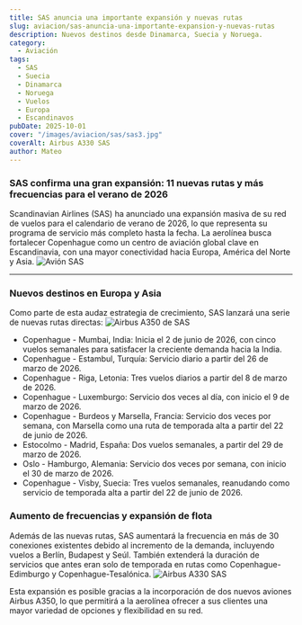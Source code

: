 ```yaml
---
title: SAS anuncia una importante expansión y nuevas rutas
slug: aviacion/sas-anuncia-una-importante-expansion-y-nuevas-rutas
description: Nuevos destinos desde Dinamarca, Suecia y Noruega.
category:
  - Aviación
tags:
  - SAS
  - Suecia
  - Dinamarca
  - Noruega
  - Vuelos
  - Europa
  - Escandinavos
pubDate: 2025-10-01
cover: "/images/aviacion/sas/sas3.jpg"
coverAlt: Airbus A330 SAS
author: Mateo
---
```


### SAS confirma una gran expansión: 11 nuevas rutas y más frecuencias para el verano de 2026

Scandinavian Airlines (SAS) ha anunciado una expansión masiva de su red de vuelos para el calendario de verano de 2026, lo que representa su programa de servicio más completo hasta la fecha. La aerolínea busca fortalecer Copenhague como un centro de aviación global clave en Escandinavia, con una mayor conectividad hacia Europa, América del Norte y Asia.
<img src="/images/aviacion/sas/sas1.webp" alt="Avión SAS">
***

### Nuevos destinos en Europa y Asia

Como parte de esta audaz estrategia de crecimiento, SAS lanzará una serie de nuevas rutas directas:
<img src="/images/aviacion/sas/sas2.webp" alt="Airbus A350 de SAS">

* Copenhague - Mumbai, India: Inicia el 2 de junio de 2026, con cinco vuelos semanales para satisfacer la creciente demanda hacia la India.
* Copenhague - Estambul, Turquía: Servicio diario a partir del 26 de marzo de 2026.
* Copenhague - Riga, Letonia: Tres vuelos diarios a partir del 8 de marzo de 2026.
* Copenhague - Luxemburgo: Servicio dos veces al día, con inicio el 9 de marzo de 2026.
* Copenhague - Burdeos y Marsella, Francia: Servicio dos veces por semana, con Marsella como una ruta de temporada alta a partir del 22 de junio de 2026.
* Estocolmo - Madrid, España: Dos vuelos semanales, a partir del 29 de marzo de 2026.
* Oslo - Hamburgo, Alemania: Servicio dos veces por semana, con inicio el 30 de marzo de 2026.
* Copenhague - Visby, Suecia: Tres vuelos semanales, reanudando como servicio de temporada alta a partir del 22 de junio de 2026.

### Aumento de frecuencias y expansión de flota

Además de las nuevas rutas, SAS aumentará la frecuencia en más de 30 conexiones existentes debido al incremento de la demanda, incluyendo vuelos a Berlín, Budapest y Seúl. También extenderá la duración de servicios que antes eran solo de temporada en rutas como Copenhague-Edimburgo y Copenhague-Tesalónica.
<img src="/images/aviacion/sas/SAS_a330-984x554.jpg" alt="Airbus A330 SAS">

Esta expansión es posible gracias a la incorporación de dos nuevos aviones Airbus A350, lo que permitirá a la aerolínea ofrecer a sus clientes una mayor variedad de opciones y flexibilidad en su red.
